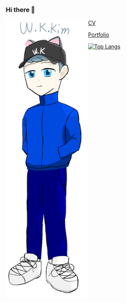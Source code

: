 ### Hi there 👋

<style>
/* width > 700px일 때 */
 @media (min-width:701px) {
  #img_class {
    float:left;
    width:43%;
    height:43%;
    box-shadow:none;
  }


}

/* width <= 700px일 때 */
@media (max-width:700px) {
  #img_class {
    height:calc(width) ;
  }

}

</style>

<img src='https://github.com/WookeyKim95/WookeyKim95.github.io/blob/main/assets/img/owner_char.png?raw=true' alt='Owner_char' id="img_class">

[CV](https://github.com/WookeyKim95/WookeyKim95.github.io/raw/main/CV_KimSungWook.pdf?raw=true)

[Portfolio](https://github.com/WookeyKim95/WookeyKim95.github.io/raw/main/Portfolio_KimSungWook.pdf?raw=true)

[![Top Langs](https://github-readme-stats.vercel.app/api/top-langs/?username=WookeyKim95&langs_count=10&layout=compact&theme=default)](https://github.com/WookeyKim95/WookeyKim95)
